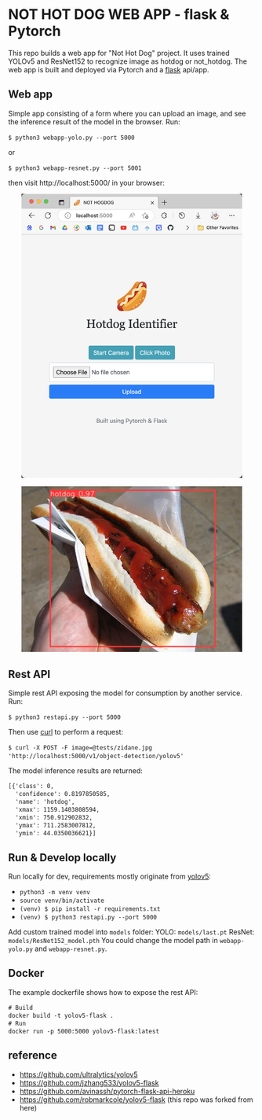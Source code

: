 # NOT HOT DOG WEB APP - flask & Pytorch
This repo builds a web app for "Not Hot Dog" project. It uses trained YOLOv5 and ResNet152 to recognize image as hotdog or not_hotdog. The web app is built and deployed via Pytorch and a [flask](https://flask.palletsprojects.com/en/1.1.x/) api/app.

## Web app
Simple app consisting of a form where you can upload an image, and see the inference result of the model in the browser. Run:

`$ python3 webapp-yolo.py --port 5000`

or

`$ python3 webapp-resnet.py --port 5001`

then visit http://localhost:5000/ in your browser:

<p align="center">
<img src="docs/app_form.png" width="450">
</p>

<p align="center">
<img src="docs/app_result.jpg" width="450">
</p>

## Rest API
Simple rest API exposing the model for consumption by another service. Run:

`$ python3 restapi.py --port 5000`

Then use [curl](https://curl.se/) to perform a request:

`$ curl -X POST -F image=@tests/zidane.jpg 'http://localhost:5000/v1/object-detection/yolov5'`

The model inference results are returned:

```
[{'class': 0,
  'confidence': 0.8197850585,
  'name': 'hotdog',
  'xmax': 1159.1403808594,
  'xmin': 750.912902832,
  'ymax': 711.2583007812,
  'ymin': 44.0350036621}]
```

## Run & Develop locally
Run locally for dev, requirements mostly originate from [yolov5](https://github.com/ultralytics/yolov5/blob/master/requirements.txt):
* `python3 -m venv venv`
* `source venv/bin/activate`
* `(venv) $ pip install -r requirements.txt`
* `(venv) $ python3 restapi.py --port 5000`

Add custom trained model into `models` folder:
YOLO: `models/last.pt`
ResNet: `models/ResNet152_model.pth`
You could change the model path in `webapp-yolo.py` and `webapp-resnet.py`.


## Docker
The example dockerfile shows how to expose the rest API:
```
# Build
docker build -t yolov5-flask .
# Run
docker run -p 5000:5000 yolov5-flask:latest
```

## reference
- https://github.com/ultralytics/yolov5
- https://github.com/jzhang533/yolov5-flask 
- https://github.com/avinassh/pytorch-flask-api-heroku
- https://github.com/robmarkcole/yolov5-flask (this repo was forked from here)
